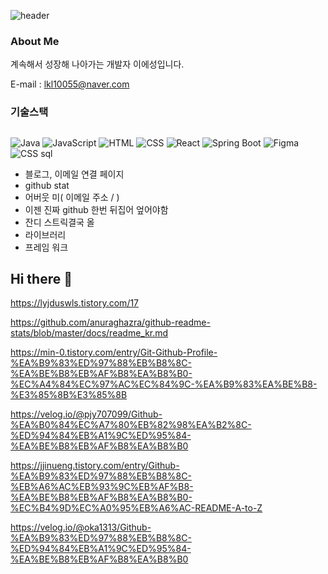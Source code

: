 ![header](https://capsule-render.vercel.app/api?type=waving&color=gradient&height=280&section=header&text=Hello%20YeSeong's%20GitHub%20)



### About Me
계속해서 성장해 나아가는 개발자 이에성입니다. 

E-mail : lkl10055@naver.com





### 기술스택

## 
<img alt="Java" src ="https://img.shields.io/badge/Java-007396.svg?&style=for-the-badge&logo=Java&logoColor=white"/>
<img alt="JavaScript" src ="https://img.shields.io/badge/javascript-F7DF1E.svg?&style=for-the-badge&logo=JavaScript&logoColor=black"/>
<img alt="HTML" src ="https://img.shields.io/badge/css-663399.svg?&style=for-the-badge&logo=css&logoColor=white"/>
<img alt="CSS" src ="https://img.shields.io/badge/css-663399.svg?&style=for-the-badge&logo=css&logoColor=white"/>
<img alt="React" src ="https://img.shields.io/badge/react-61DAFB.svg?&style=for-the-badge&logo=react&logoColor=white"/>
<img alt="Spring Boot" src ="https://img.shields.io/badge/springboot-6DB33F.svg?&stle=for-the-badge&logo=springboot&logoColor=white"/>
<img alt="Figma" src ="https://img.shields.io/badge/figma-F24E1E.svg?&style=for-the-badge&logo=figma&logoColor=white"/>



<img alt="CSS" src ="https://img.shields.io/badge/css-663399.svg?&style=for-the-badge&logo=css&logoColor=white"/>
sql





- 블로그, 이메일 연결 페이지
- github stat
- 어버웃 미( 이메일 주소 / )
- 이젠 진짜 github 한번 뒤집어 엎어야함
- 잔디 스트릭결국 올
- 라이브러리
- 프레임 워크













## Hi there 👋
<!--
**lys-17/lys-17** is a ✨ _special_ ✨ repository because its `README.md` (this file) appears on your GitHub profile.
Here are some ideas to get you started:
dt
- 🔭 I’m currently working on ...
- 🌱 I’m currently learning ...
- 👯 I’m looking to collaborate on ...
- 🤔 I’m looking for hel with ...
- 💬 Ask me about ...
- 📫 How to reach me: ...
- 😄 Pronouns: ...
- ⚡ Fun fact: ...
-->





https://lyjduswls.tistory.com/17

https://github.com/anuraghazra/github-readme-stats/blob/master/docs/readme_kr.md

https://min-0.tistory.com/entry/Git-Github-Profile-%EA%B9%83%ED%97%88%EB%B8%8C-%EA%BE%B8%EB%AF%B8%EA%B8%B0-%EC%A4%84%EC%97%AC%EC%84%9C-%EA%B9%83%EA%BE%B8-%E3%85%8B%E3%85%8B

https://velog.io/@pjy707099/Github-%EA%B0%84%EC%A7%80%EB%82%98%EA%B2%8C-%ED%94%84%EB%A1%9C%ED%95%84-%EA%BE%B8%EB%AF%B8%EA%B8%B0

https://jjinueng.tistory.com/entry/Github-%EA%B9%83%ED%97%88%EB%B8%8C-%EB%A6%AC%EB%93%9C%EB%AF%B8-%EA%BE%B8%EB%AF%B8%EA%B8%B0-%EC%B4%9D%EC%A0%95%EB%A6%AC-README-A-to-Z

https://velog.io/@oka1313/Github-%EA%B9%83%ED%97%88%EB%B8%8C-%ED%94%84%EB%A1%9C%ED%95%84-%EA%BE%B8%EB%AF%B8%EA%B8%B0










